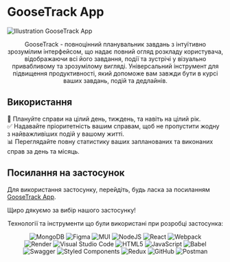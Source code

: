 # GooseTrack App

![Illustration GooseTrack App](https://img001.prntscr.com/file/img001/KlLC6GsaQ-SuXBFiQXZIAA.png)<br/>
<div align="center">GooseTrack - повноцінний планувальник завдань з інтуїтивно зрозумілим інтерфейсом, що надає повний огляд розкладу користувача, відображаючи всi його завдання, події та зустрічі у візуально привабливому та зрозумілому вигляді. Універсальний інструмент для підвищення продуктивності, який допоможе вам завжди бути в курсі ваших завдань, подій та дедлайнів.</div>

## Використання

📅 Плануйте справи на цілий день, тиждень, та навіть на цілий рік.</br>
✅ Надавайте пріоритетність вашим справам, щоб не пропустити жодну з найважливіших подій у вашому житті.</br>
📊 Переглядайте повну статистику ваших запланованих та виконаних справ за день та місяць.

## Посилання на застосунок

Для використання застосунку, перейдіть, будь ласка за посиланням [GooseTrack App](https://amihbka.github.io/goose-track-react-project/).

Щиро дякуємо за вибір нашого застосунку!

<div align="center">
Технології та інструменти що були використані при розробці застосунка:</br>

![MongoDB](https://img.shields.io/badge/MongoDB-%234ea94b.svg?style=for-the-badge&logo=mongodb&logoColor=white)
![Figma](https://img.shields.io/badge/figma-%23F24E1E.svg?style=for-the-badge&logo=figma&logoColor=white)
![MUI](https://img.shields.io/badge/MUI-%230081CB.svg?style=for-the-badge&logo=mui&logoColor=white)
![NodeJS](https://img.shields.io/badge/node.js-6DA55F?style=for-the-badge&logo=node.js&logoColor=white)
![React](https://img.shields.io/badge/react-%2320232a.svg?style=for-the-badge&logo=react&logoColor=%2361DAFB)
![Webpack](https://img.shields.io/badge/webpack-%238DD6F9.svg?style=for-the-badge&logo=webpack&logoColor=black)</br>
![Render](https://img.shields.io/badge/Render-%46E3B7.svg?style=for-the-badge&logo=render&logoColor=white)
![Visual Studio Code](https://img.shields.io/badge/Visual%20Studio%20Code-0078d7.svg?style=for-the-badge&logo=visual-studio-code&logoColor=white)
![HTML5](https://img.shields.io/badge/html5-%23E34F26.svg?style=for-the-badge&logo=html5&logoColor=white)
![JavaScript](https://img.shields.io/badge/javascript-%23323330.svg?style=for-the-badge&logo=javascript&logoColor=%23F7DF1E)
![Babel](https://img.shields.io/badge/Babel-F9DC3e?style=for-the-badge&logo=babel&logoColor=black)</br>
![Swagger](https://img.shields.io/badge/-Swagger-%23Clojure?style=for-the-badge&logo=swagger&logoColor=white)
![Styled Components](https://img.shields.io/badge/styled--components-DB7093?style=for-the-badge&logo=styled-components&logoColor=white)
![Redux](https://img.shields.io/badge/redux-%23593d88.svg?style=for-the-badge&logo=redux&logoColor=white)
![GitHub](https://img.shields.io/badge/github-%23121011.svg?style=for-the-badge&logo=github&logoColor=white)
![Postman](https://img.shields.io/badge/Postman-FF6C37?style=for-the-badge&logo=postman&logoColor=white)
</div>
